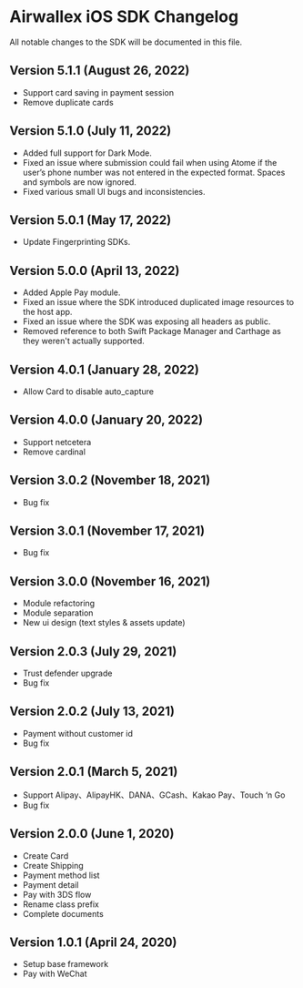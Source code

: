 # Airwallex iOS SDK Changelog
All notable changes to the SDK will be documented in this file.

## Version 5.1.1 (August 26, 2022)
- Support card saving in payment session
- Remove duplicate cards

## Version 5.1.0 (July 11, 2022)
- Added full support for Dark Mode.
- Fixed an issue where submission could fail when using Atome if the user’s phone number was not entered in the expected format. Spaces and symbols are now ignored.
- Fixed various small UI bugs and inconsistencies.

## Version 5.0.1 (May 17, 2022)
- Update Fingerprinting SDKs.

## Version 5.0.0 (April 13, 2022)
- Added Apple Pay module.
- Fixed an issue where the SDK introduced duplicated image resources to the host app.
- Fixed an issue where the SDK was exposing all headers as public.
- Removed reference to both Swift Package Manager and Carthage as they weren't actually supported.

## Version 4.0.1 (January 28, 2022)
- Allow Card to disable auto_capture

## Version 4.0.0 (January 20, 2022)
- Support netcetera
- Remove cardinal

## Version 3.0.2 (November 18, 2021)
- Bug fix

## Version 3.0.1 (November 17, 2021)
- Bug fix

## Version 3.0.0 (November 16, 2021)
- Module refactoring
- Module separation
- New ui design (text styles & assets update)

## Version 2.0.3 (July 29, 2021)
- Trust defender upgrade
- Bug fix

## Version 2.0.2 (July 13, 2021)
- Payment without customer id
- Bug fix

## Version 2.0.1 (March 5, 2021)
- Support Alipay、AlipayHK、DANA、GCash、Kakao Pay、Touch ‘n Go
- Bug fix

## Version 2.0.0 (June 1, 2020)
- Create Card
- Create Shipping
- Payment method list
- Payment detail
- Pay with 3DS flow
- Rename class prefix
- Complete documents

## Version 1.0.1 (April 24, 2020)
- Setup base framework
- Pay with WeChat

